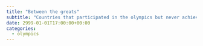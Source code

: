 ```yaml
---
title: "Between the greats"
subtitle: "Countries that participated in the olympics but never achieved the glory of medals"
date: 2999-01-01T17:00:00+00:00
categories: 
  - olympics
---
```

